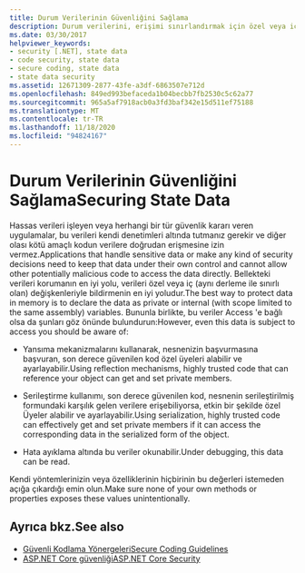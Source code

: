 ```yaml
---
title: Durum Verilerinin Güvenliğini Sağlama
description: Durum verilerini, erişimi sınırlandırmak için özel veya iç değişkenler olarak bildirin. Bu verilere, hala yansıma, serileştirme ve hata ayıklama aracılığıyla erişilebilir.
ms.date: 03/30/2017
helpviewer_keywords:
- security [.NET], state data
- code security, state data
- secure coding, state data
- state data security
ms.assetid: 12671309-2877-43fe-a3df-6863507e712d
ms.openlocfilehash: 849ed993befaceda1b04becbb7fb2530c5c62a77
ms.sourcegitcommit: 965a5af7918acb0a3fd3baf342e15d511ef75188
ms.translationtype: MT
ms.contentlocale: tr-TR
ms.lasthandoff: 11/18/2020
ms.locfileid: "94824167"
---
```

# <a name="securing-state-data"></a><span data-ttu-id="86a4a-104">Durum Verilerinin Güvenliğini Sağlama</span><span class="sxs-lookup"><span data-stu-id="86a4a-104">Securing State Data</span></span>

<span data-ttu-id="86a4a-105">Hassas verileri işleyen veya herhangi bir tür güvenlik kararı veren uygulamalar, bu verileri kendi denetimleri altında tutmanız gerekir ve diğer olası kötü amaçlı kodun verilere doğrudan erişmesine izin vermez.</span><span class="sxs-lookup"><span data-stu-id="86a4a-105">Applications that handle sensitive data or make any kind of security decisions need to keep that data under their own control and cannot allow other potentially malicious code to access the data directly.</span></span> <span data-ttu-id="86a4a-106">Bellekteki verileri korumanın en iyi yolu, verileri özel veya iç (aynı derleme ile sınırlı olan) değişkenleriyle bildirmenin en iyi yoludur.</span><span class="sxs-lookup"><span data-stu-id="86a4a-106">The best way to protect data in memory is to declare the data as private or internal (with scope limited to the same assembly) variables.</span></span> <span data-ttu-id="86a4a-107">Bununla birlikte, bu veriler Access 'e bağlı olsa da şunları göz önünde bulundurun:</span><span class="sxs-lookup"><span data-stu-id="86a4a-107">However, even this data is subject to access you should be aware of:</span></span>  
  
- <span data-ttu-id="86a4a-108">Yansıma mekanizmalarını kullanarak, nesnenizin başvurmasına başvuran, son derece güvenilen kod özel üyeleri alabilir ve ayarlayabilir.</span><span class="sxs-lookup"><span data-stu-id="86a4a-108">Using reflection mechanisms, highly trusted code that can reference your object can get and set private members.</span></span>  
  
- <span data-ttu-id="86a4a-109">Serileştirme kullanımı, son derece güvenilen kod, nesnenin serileştirilmiş formundaki karşılık gelen verilere erişebiliyorsa, etkin bir şekilde özel Üyeler alabilir ve ayarlayabilir.</span><span class="sxs-lookup"><span data-stu-id="86a4a-109">Using serialization, highly trusted code can effectively get and set private members if it can access the corresponding data in the serialized form of the object.</span></span>  
  
- <span data-ttu-id="86a4a-110">Hata ayıklama altında bu veriler okunabilir.</span><span class="sxs-lookup"><span data-stu-id="86a4a-110">Under debugging, this data can be read.</span></span>  
  
 <span data-ttu-id="86a4a-111">Kendi yöntemlerinizin veya özelliklerinin hiçbirinin bu değerleri istemeden açığa çıkardığı emin olun.</span><span class="sxs-lookup"><span data-stu-id="86a4a-111">Make sure none of your own methods or properties exposes these values unintentionally.</span></span>  
  
## <a name="see-also"></a><span data-ttu-id="86a4a-112">Ayrıca bkz.</span><span class="sxs-lookup"><span data-stu-id="86a4a-112">See also</span></span>

- [<span data-ttu-id="86a4a-113">Güvenli Kodlama Yönergeleri</span><span class="sxs-lookup"><span data-stu-id="86a4a-113">Secure Coding Guidelines</span></span>](secure-coding-guidelines.md)
- [<span data-ttu-id="86a4a-114">ASP.NET Core güvenliği</span><span class="sxs-lookup"><span data-stu-id="86a4a-114">ASP.NET Core Security</span></span>](/aspnet/core/security/)
